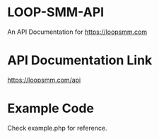 # LOOP-SMM-API
An API Documentation for https://loopsmm.com
# API Documentation Link
https://loopsmm.com/api
# Example Code
Check example.php for reference.

